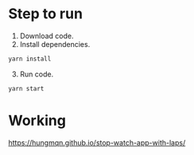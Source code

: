 # Step to run

1. Download code.
2. Install dependencies.

```sh
yarn install
```

3. Run code.

```sh
yarn start
```

# Working

https://hungmqn.github.io/stop-watch-app-with-laps/

